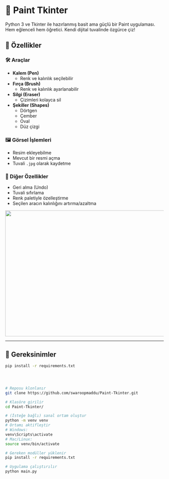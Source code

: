 # 🎨 Paint Tkinter

Python 3 ve Tkinter ile hazırlanmış basit ama güçlü bir Paint uygulaması. Hem eğlenceli hem öğretici. Kendi dijital tuvalinde özgürce çiz!

## 🚀 Özellikler

### 🛠️ Araçlar
- **Kalem (Pen)**  
  - Renk ve kalınlık seçilebilir  
- **Fırça (Brush)**  
  - Renk ve kalınlık ayarlanabilir  
- **Silgi (Eraser)**  
  - Çizimleri kolayca sil  
- **Şekiller (Shapes)**  
  - Dörtgen  
  - Çember  
  - Oval  
  - Düz çizgi

### 🖼️ Görsel İşlemleri
- Resim ekleyebilme  
- Mevcut bir resmi açma  
- Tuvali `.jpg` olarak kaydetme  

### 🧩 Diğer Özellikler
- Geri alma (Undo)  
- Tuvali sıfırlama  
- Renk paletiyle özelleştirme  
- Seçilen aracın kalınlığını artırma/azaltma  

<p align="center">
  <img src="ss.png" height="400" width="712" />
</p>

---

## 🧰 Gereksinimler

```bash
pip install -r requirements.txt




# Reposu klonlanır
git clone https://github.com/swaroopmaddu/Paint-Tkinter.git

# Klasöre girilir
cd Paint-Tkinter/

# (İsteğe bağlı) sanal ortam oluştur
python -m venv venv
# Ortamı aktifleştir
# Windows:
venv\Scripts\activate
# Mac/Linux:
source venv/bin/activate

# Gereken modüller yüklenir
pip install -r requirements.txt

# Uygulama çalıştırılır
python main.py

